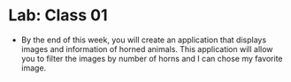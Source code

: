 # Lab: Class 01

- By the end of this week, you will create an application that displays images and information of horned animals. This application will allow you to filter the images by number of horns and  I can chose my favorite image.
